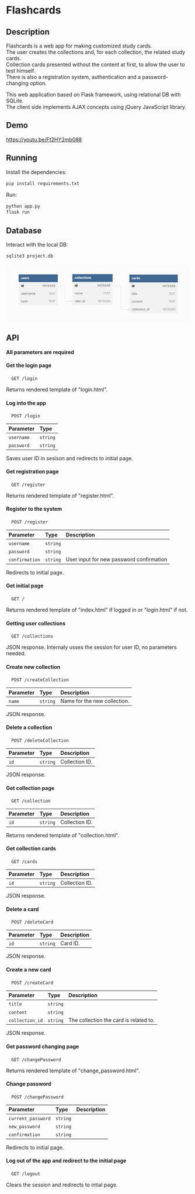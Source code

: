 
# Flashcards

## Description
Flashcards is a web app for making customized study cards.
<br>
The user creates the collections and, for each collection, the related study cards.
<br>
Collection cards presented without the content at first, to allow the user to test himself.
<br>
There is also a registration system, authentication and a password-changing option.

This web application based on Flask framework, using relational DB with SQLite.
<br>
The client side implements AJAX concepts using jQuery JavaScript library.

## Demo
https://youtu.be/Ft2HY2mb088

## Running
Install the dependencies:
```bash
pip install requirements.txt
```


Run:
```bash
python app.py
flask run
```


## Database

Interact with the local DB:
```bash
sqlite3 project.db
```

![Alt text](readme/entity_relationship_diagram.png "Entity Relationship Diagram")

## API
**All parameters are required**

#### Get the login page

```http
  GET /login
```
Returns rendered template of "login.html".


#### Log into the app

```http
  POST /login
```
| Parameter | Type     |
| :-------- | :------- |
| `username`| `string` |
| `password`| `string` |

Saves user ID in sesison and redirects to initial page.


#### Get registration page
```http
  GET /register
```
Returns rendered template of "register.html".


#### Register to the system
```http
  POST /register
```
| Parameter | Type     | Description                       |
| :-------- | :------- | :-------------------------------- |
| `username`| `string` | |
| `password`| `string` | |
| `confirmation`| `string` | User input for new password confirmation|

Redirects to initial page.


#### Get initial page
```http
  GET /
```
Returns rendered template of "index.html" if logged in or "login.html" if not.


#### Getting user collections
```http
  GET /collections
```
JSON response.
Internaly usses the session for user ID, no parameters needed.


#### Create new collection
```http
  POST /createCollection
```
| Parameter | Type     | Description                       |
| :-------- | :------- | :-------------------------------- |
| `name`| `string` | Name for the new collection.|

JSON response.


#### Delete a collection
```http
  POST /deleteCollection
```
| Parameter | Type     | Description                       |
| :-------- | :------- | :-------------------------------- |
| `id`| `string` | Collection ID.|

JSON response.


#### Get collection page
```http
  GET /collection
```
| Parameter | Type     | Description                       |
| :-------- | :------- | :-------------------------------- |
| `id`| `string` | Collection ID.|

Returns rendered template of "collection.html".


#### Get collection cards
```http
  GET /cards
```
| Parameter | Type     | Description                       |
| :-------- | :------- | :-------------------------------- |
| `id`| `string` | Collection ID.|

JSON response.


#### Delete a card
```http
  POST /deleteCard
```
| Parameter | Type     | Description                       |
| :-------- | :------- | :-------------------------------- |
| `id`| `string` | Card ID.|

JSON response.


#### Create a new card
```http
  POST /createCard
```
| Parameter | Type     | Description                       |
| :-------- | :------- | :-------------------------------- |
| `title`| `string` | |
| `content`| `string` | |
| `collection_id`| `string` | The collection the card is related to.|

JSON response.


#### Get password changing page
```http
  GET /changePassword
```

Returns rendered template of "change_password.html".


#### Change password

```http
  POST /changePassword
```
| Parameter | Type     | Description                       |
| :-------- | :------- | :-------------------------------- |
| `current_password`| `string` | |
| `new_password`| `string` | |
| `confirmation`| `string` | |

Redirects to initial page.


#### Log out of the app and redirect to the initial page
```http
  GET /logout
```
Clears the session and redirects to intial page.